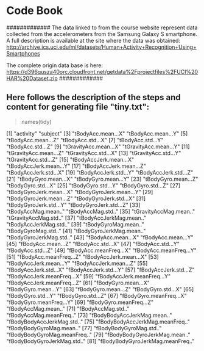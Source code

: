 # Code Book

#############
The data linked to from the course website represent data collected from the accelerometers from the Samsung Galaxy S smartphone. A full description is available at the site where the data was obtained:
http://archive.ics.uci.edu/ml/datasets/Human+Activity+Recognition+Using+Smartphones

The complete origin data base is here:
https://d396qusza40orc.cloudfront.net/getdata%2Fprojectfiles%2FUCI%20HAR%20Dataset.zip
#############

## Here follows the description of the steps and content for generating file "tiny.txt":

> names(tidy)

 [1] "activity"                        "subject"
 [3] "tBodyAcc.mean...X"               "tBodyAcc.mean...Y"
 [5] "tBodyAcc.mean...Z"               "tBodyAcc.std...X"
 [7] "tBodyAcc.std...Y"                "tBodyAcc.std...Z"
 [9] "tGravityAcc.mean...X"            "tGravityAcc.mean...Y"
[11] "tGravityAcc.mean...Z"            "tGravityAcc.std...X"
[13] "tGravityAcc.std...Y"             "tGravityAcc.std...Z"
[15] "tBodyAccJerk.mean...X"           "tBodyAccJerk.mean...Y"
[17] "tBodyAccJerk.mean...Z"           "tBodyAccJerk.std...X"
[19] "tBodyAccJerk.std...Y"            "tBodyAccJerk.std...Z"
[21] "tBodyGyro.mean...X"              "tBodyGyro.mean...Y"
[23] "tBodyGyro.mean...Z"              "tBodyGyro.std...X"
[25] "tBodyGyro.std...Y"               "tBodyGyro.std...Z"
[27] "tBodyGyroJerk.mean...X"          "tBodyGyroJerk.mean...Y"
[29] "tBodyGyroJerk.mean...Z"          "tBodyGyroJerk.std...X"
[31] "tBodyGyroJerk.std...Y"           "tBodyGyroJerk.std...Z"
[33] "tBodyAccMag.mean.."              "tBodyAccMag.std.."
[35] "tGravityAccMag.mean.."           "tGravityAccMag.std.."
[37] "tBodyAccJerkMag.mean.."          "tBodyAccJerkMag.std.."
[39] "tBodyGyroMag.mean.."             "tBodyGyroMag.std.."
[41] "tBodyGyroJerkMag.mean.."         "tBodyGyroJerkMag.std.."
[43] "fBodyAcc.mean...X"               "fBodyAcc.mean...Y"
[45] "fBodyAcc.mean...Z"               "fBodyAcc.std...X"
[47] "fBodyAcc.std...Y"                "fBodyAcc.std...Z"
[49] "fBodyAcc.meanFreq...X"           "fBodyAcc.meanFreq...Y"
[51] "fBodyAcc.meanFreq...Z"           "fBodyAccJerk.mean...X"
[53] "fBodyAccJerk.mean...Y"           "fBodyAccJerk.mean...Z"
[55] "fBodyAccJerk.std...X"            "fBodyAccJerk.std...Y"
[57] "fBodyAccJerk.std...Z"            "fBodyAccJerk.meanFreq...X"
[59] "fBodyAccJerk.meanFreq...Y"       "fBodyAccJerk.meanFreq...Z"
[61] "fBodyGyro.mean...X"              "fBodyGyro.mean...Y"
[63] "fBodyGyro.mean...Z"              "fBodyGyro.std...X"
[65] "fBodyGyro.std...Y"               "fBodyGyro.std...Z"
[67] "fBodyGyro.meanFreq...X"          "fBodyGyro.meanFreq...Y"
[69] "fBodyGyro.meanFreq...Z"          "fBodyAccMag.mean.."
[71] "fBodyAccMag.std.."               "fBodyAccMag.meanFreq.."
[73] "fBodyBodyAccJerkMag.mean.."      "fBodyBodyAccJerkMag.std.."
[75] "fBodyBodyAccJerkMag.meanFreq.."  "fBodyBodyGyroMag.mean.."
[77] "fBodyBodyGyroMag.std.."          "fBodyBodyGyroMag.meanFreq.."
[79] "fBodyBodyGyroJerkMag.mean.."     "fBodyBodyGyroJerkMag.std.."
[81] "fBodyBodyGyroJerkMag.meanFreq.."


